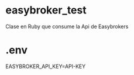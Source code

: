 # easybroker_test
Clase en Ruby que consume la Api de Easybrokers

# .env
EASYBROKER_API_KEY=API-KEY
